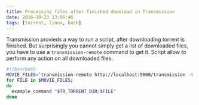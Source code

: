 ```yaml
---
title: Processing files after finished download in Transmission
date: 2016-10-23 13:06:46
tags: [torrent, linux, bash]
---
```


Transmission provieds a way to run a script, after downloading torrent is finished. But surprisingly you cannot simply get a list of downloaded files, you have to use a `transmission-remote` command to get it.
Script allow to perform any action on all downloaded files.
<!-- more -->
```bash
#!/bin/bash
MOVIE_FILES=`transmission-remote http://localhost:9000/transmission -t $TR_TORRENT_ID -if | tail -n +3 | cut -c 35-`
for FILE in $MOVIE_FILES;
do
  example_command "$TR_TORRENT_DIR/$FILE"
done
```
